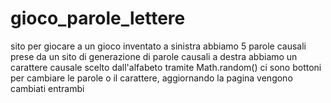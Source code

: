 # gioco_parole_lettere

sito per giocare a un gioco inventato
a sinistra abbiamo 5 parole causali prese da un sito di generazione di parole causali
a destra abbiamo un carattere causale scelto dall'alfabeto tramite Math.random() 
ci sono bottoni per cambiare le parole o il carattere, aggiornando la pagina vengono cambiati entrambi
